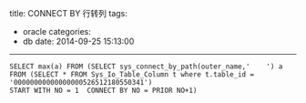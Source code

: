 title: CONNECT BY 行转列
tags:
  - oracle
categories:
  - db
date: 2014-09-25 15:13:00
---
```
SELECT max(a) FROM (SELECT sys_connect_by_path(outer_name,'    ') a FROM (SELECT * FROM Sys_Io_Table_Column t where t.table_id = '00000000000000000526512180550341') 
START WITH NO = 1  CONNECT BY NO = PRIOR NO+1)
```
